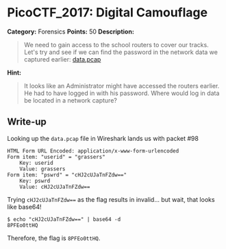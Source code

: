 # PicoCTF_2017: Digital Camouflage

**Category:** Forensics
**Points:** 50
**Description:**

>We need to gain access to the school routers to cover our tracks. Let's try and see if we can find the password in the network data we captured earlier: [data.pcap](data.pcap)

**Hint:**

>It looks like an Administrator might have accessed the routers earlier. He had to have logged in with his password. Where would log in data be located in a network capture?

## Write-up
Looking up the `data.pcap` file in Wireshark lands us with packet #98

    
    HTML Form URL Encoded: application/x-www-form-urlencoded
    Form item: "userid" = "grassers"
        Key: userid
        Value: grassers
    Form item: "pswrd" = "cHJ2cUJaTnFZdw=="
        Key: pswrd
        Value: cHJ2cUJaTnFZdw==


Trying `cHJ2cUJaTnFZdw==` as the flag results in invalid... but wait, that looks like base64!

    $ echo "cHJ2cUJaTnFZdw==" | base64 -d
    8PFEo0ttHQ

Therefore, the flag is `8PFEo0ttHQ`.
<!--stackedit_data:
eyJoaXN0b3J5IjpbMTI1NTIwMTY1Nl19
-->